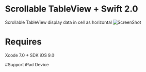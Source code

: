 # Scrollable TableView + Swift 2.0

Scrollable TableView display data in cell as horizontal
![ScreenShot](https://github.com/atharvasystem/iOS/blob/master/Swift/MGScrollableTableView/Images/screenshot.png)

# Requires

Xcode 7.0 + SDK iOS 9.0

#Support
iPad Device
